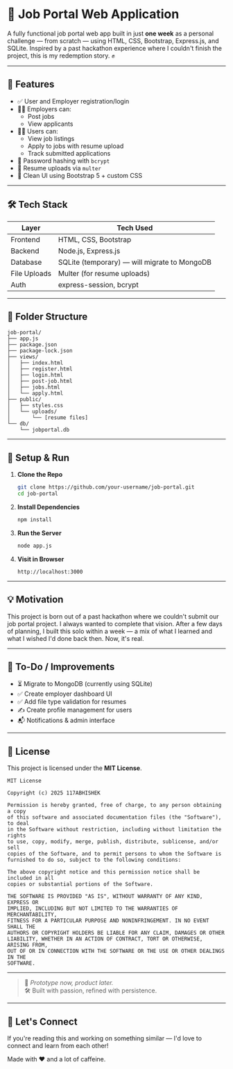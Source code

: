 # 🧠 Job Portal Web Application

A fully functional job portal web app built in just **one week** as a personal challenge — from scratch — using HTML, CSS, Bootstrap, Express.js, and SQLite. Inspired by a past hackathon experience where I couldn't finish the project, this is my redemption story. ✊

---

## 🚀 Features

- ✅ User and Employer registration/login
- 🧑‍💼 Employers can:
  - Post jobs
  - View applicants
- 👨‍💻 Users can:
  - View job listings
  - Apply to jobs with resume upload
  - Track submitted applications
- 🔐 Password hashing with `bcrypt`
- 📁 Resume uploads via `multer`
- 🎨 Clean UI using Bootstrap 5 + custom CSS

---

## 🛠 Tech Stack

| Layer        | Tech Used                   |
|--------------|-----------------------------|
| Frontend     | HTML, CSS, Bootstrap        |
| Backend      | Node.js, Express.js         |
| Database     | SQLite (temporary) — will migrate to MongoDB |
| File Uploads | Multer (for resume uploads) |
| Auth         | express-session, bcrypt     |

---

## 📁 Folder Structure

```
job-portal/
├── app.js
├── package.json
├── package-lock.json
├── views/
│   ├── index.html
│   ├── register.html
│   ├── login.html
│   ├── post-job.html
│   ├── jobs.html
│   └── apply.html
├── public/
│   ├── styles.css
│   └── uploads/
│       └── [resume files]
└── db/
    └── jobportal.db
```

---

## 🧪 Setup & Run

1. **Clone the Repo**
   ```bash
   git clone https://github.com/your-username/job-portal.git
   cd job-portal
   ```

2. **Install Dependencies**
   ```bash
   npm install
   ```

3. **Run the Server**
   ```bash
   node app.js
   ```

4. **Visit in Browser**
   ```
   http://localhost:3000
   ```

---

## 💡 Motivation

This project is born out of a past hackathon where we couldn't submit our job portal project. I always wanted to complete that vision. After a few days of planning, I built this solo within a week — a mix of what I learned and what I wished I'd done back then. Now, it's real.

---

## 📝 To-Do / Improvements

- ⏳ Migrate to MongoDB (currently using SQLite)
- ✅ Create employer dashboard UI
- ✅ Add file type validation for resumes
- ✍️ Create profile management for users
- 📬 Notifications & admin interface

---

## 📜 License

This project is licensed under the **MIT License**.

```
MIT License

Copyright (c) 2025 117ABHISHEK

Permission is hereby granted, free of charge, to any person obtaining a copy
of this software and associated documentation files (the "Software"), to deal
in the Software without restriction, including without limitation the rights
to use, copy, modify, merge, publish, distribute, sublicense, and/or sell
copies of the Software, and to permit persons to whom the Software is
furnished to do so, subject to the following conditions:

The above copyright notice and this permission notice shall be included in all
copies or substantial portions of the Software.

THE SOFTWARE IS PROVIDED "AS IS", WITHOUT WARRANTY OF ANY KIND, EXPRESS OR
IMPLIED, INCLUDING BUT NOT LIMITED TO THE WARRANTIES OF MERCHANTABILITY,
FITNESS FOR A PARTICULAR PURPOSE AND NONINFRINGEMENT. IN NO EVENT SHALL THE
AUTHORS OR COPYRIGHT HOLDERS BE LIABLE FOR ANY CLAIM, DAMAGES OR OTHER
LIABILITY, WHETHER IN AN ACTION OF CONTRACT, TORT OR OTHERWISE, ARISING FROM,
OUT OF OR IN CONNECTION WITH THE SOFTWARE OR THE USE OR OTHER DEALINGS IN THE
SOFTWARE.
```

---

> 🧩 *Prototype now, product later.*  
> 🛠️ Built with passion, refined with persistence.

---

## 🤝 Let's Connect

If you're reading this and working on something similar — I'd love to connect and learn from each other!

Made with ❤️ and a lot of caffeine.

